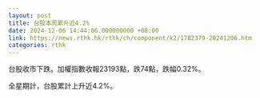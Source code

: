 ```yaml
---
layout: post
title: 台股本周累升近4.2%
date: 2024-12-06 14:44:06.000000000 +08:00
link: https://news.rthk.hk/rthk/ch/component/k2/1782379-20241206.htm
categories: rthk
---
```


台股收市下跌。加權指數收報23193點，跌74點，跌幅0.32%。 

全星期計，台股累計上升近4.2%。
